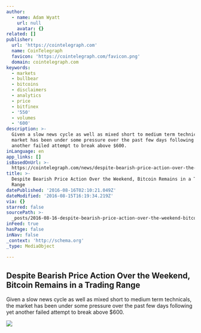 ```yaml
---
author:
  - name: Adam Wyatt
    url: null
    avatar: {}
related: []
publisher:
  url: 'https://cointelegraph.com'
  name: CoinTelegraph
  favicon: 'https://cointelegraph.com/favicon.png'
  domain: cointelegraph.com
keywords:
  - markets
  - bullbear
  - bitcoins
  - disclaimers
  - analytics
  - price
  - bitfinex
  - '550'
  - volumes
  - '600'
description: >-
  Given a slow news cycle as well as mixed short to medium term technicals, the
  market has been under some pressure over the past few days following yet
  another failed attempt to break above $600.
inLanguage: en
app_links: []
isBasedOnUrl: >-
  https://cointelegraph.com/news/despite-bearish-price-action-over-the-weekend-bitcoin-remains-in-a-trading-range
title: >-
  Despite Bearish Price Action Over the Weekend, Bitcoin Remains in a Trading
  Range
datePublished: '2016-08-16T02:10:21.049Z'
dateModified: '2016-08-15T16:19:34.219Z'
via: {}
starred: false
sourcePath: >-
  _posts/2016-08-16-despite-bearish-price-action-over-the-weekend-bitcoin-remai.md
inFeed: true
hasPage: false
inNav: false
_context: 'http://schema.org'
_type: MediaObject

---
```

<article style=""><h1>Despite Bearish Price Action Over the Weekend, Bitcoin Remains in a Trading Range</h1><p>Given a slow news cycle as well as mixed short to medium term technicals, the market has been under some pressure over the past few days following yet another failed attempt to break above $600.</p><img src="https://lh3.googleusercontent.com/DXce0xR3Ynr-Eg4tVje68A8OHI6rdVd3ZQQLvLj0NqOT7DN-ERM6mBl7iWT6nZpkIFmKkQ8eR_SxT9ho9-9FuMMXK0sEVKME1VZD1MncaUScryzFqA_3TUUFk9oXimMr_Ld4-Ik6" /></article>